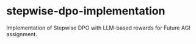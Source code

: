 # stepwise-dpo-implementation
Implementation of Stepwise DPO with LLM-based rewards for Future AGI assignment.
